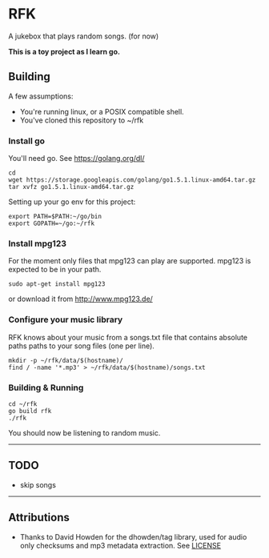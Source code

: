 # RFK

A jukebox that plays random songs. (for now)

**This is a toy project as I learn go.**

## Building

A few assumptions:

* You're running linux, or a POSIX compatible shell.
* You've cloned this repository to ~/rfk


### Install go
You'll need go. See https://golang.org/dl/

    cd
    wget https://storage.googleapis.com/golang/go1.5.1.linux-amd64.tar.gz    
    tar xvfz go1.5.1.linux-amd64.tar.gz

Setting up your go env for this project:

    export PATH=$PATH:~/go/bin
    export GOPATH=~/go:~/rfk

### Install mpg123

For the moment only files that mpg123 can play are supported. mpg123 is expected to be in your path.

    sudo apt-get install mpg123

or download it from http://www.mpg123.de/

### Configure your music library

RFK knows about your music from a songs.txt file that contains absolute paths paths to your song files (one per line).

    mkdir -p ~/rfk/data/$(hostname)/
    find / -name '*.mp3' > ~/rfk/data/$(hostname)/songs.txt

### Building & Running

    cd ~/rfk
    go build rfk
    ./rfk

You should now be listening to random music.

----

## TODO

* skip songs


----

## Attributions

* Thanks to David Howden for the dhowden/tag library, used for audio only checksums and mp3 metadata extraction. See [LICENSE](src/github.com/dhowden/tag/LICENSE)
